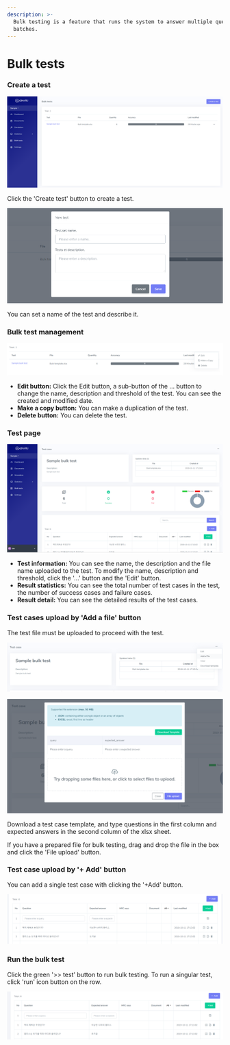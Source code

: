 ```yaml
---
description: >-
  Bulk testing is a feature that runs the system to answer multiple questions in
  batches.
---
```


# Bulk tests

### Create a test

![&apos;Bulk test list&apos; page](../.gitbook/assets/image%20%2848%29.png)

Click the 'Create test' button to create a test.

![](../.gitbook/assets/image%20%282%29.png)

You can set a name of the test and describe it.

### Bulk test management

![](../.gitbook/assets/image%20%2847%29.png)

* **Edit button:** Click the Edit button, a sub-button of the ... button to change the name, description and threshold of the test. You can see the created and modified date.
* **Make a copy button:** You can make a duplication of the test.
* **Delete button:** You can delete the test.

### Test page

![&apos;Bulk test&apos; page](../.gitbook/assets/image%20%2842%29.png)

* **Test information:** You can see the name, the description and the file name uploaded to the test. To modify the name, description and threshold, click the '...' button and the 'Edit' button.
* **Result statistics:** You can see the total number of test cases in the test, the number of success cases and failure cases.
* **Result detail:** You can see the detailed results of the test cases. 

### **Test cases upload by 'Add a file' button**

The test file must be uploaded to proceed with the test.

![&apos;Add a file&apos; for bulk test](../.gitbook/assets/image%20%281%29.png)

![Download a template for bulk test and upload the prepared bulk test file](../.gitbook/assets/image%20%2853%29.png)

Download a test case template, and type questions in the first column and expected answers in the second column of the xlsx sheet.

If you have a prepared file for bulk testing, drag and drop the file in the box and click the 'File upload' button.

### **Test case upload by '+ Add' button**

You can add a single test case with clicking the '+Add' button.

![&apos;+Add&apos; button for upload a test case](../.gitbook/assets/image%20%2867%29.png)

### Run the bulk test

Click the green '&gt;&gt; test' button to run bulk testing. To run a singular test, click 'run' icon button on the row.

![](../.gitbook/assets/image%20%2824%29.png)

